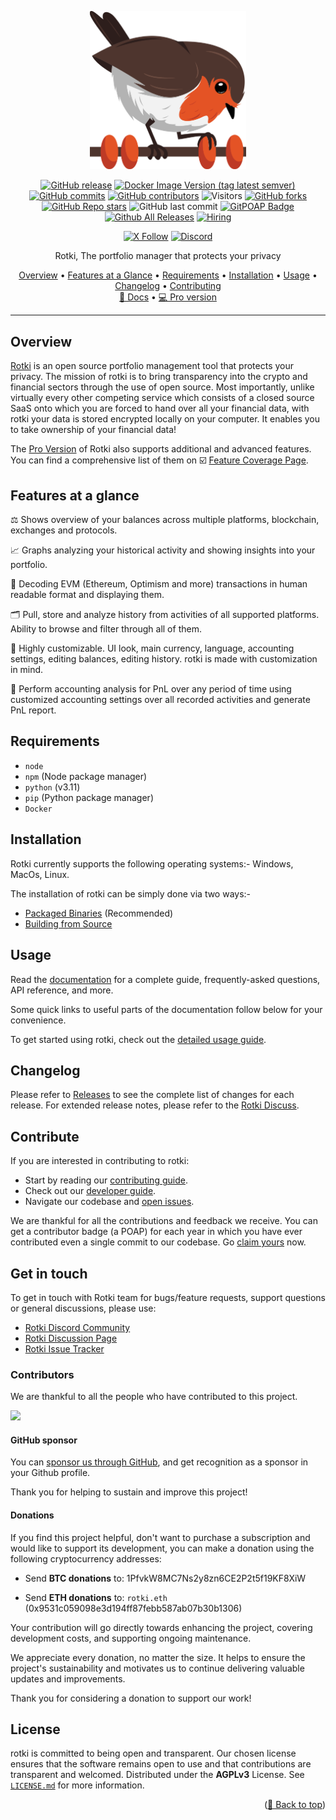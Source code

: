 <div id="top"></div>

<p align="center">
<img src="https://raw.githubusercontent.com/rotki/rotki/develop/frontend/app/public/assets/images/rotkehlchen_no_text.png" alt="An open source portfolio tracker, accounting and analytics tool that protects your privacy" width="250">
</p>


<div align="center">

[![GitHub release](https://img.shields.io/github/release/rotki/rotki.svg)](https://GitHub.com/rotki/rotki/releases/)
[![Docker Image Version (tag latest semver)](https://img.shields.io/docker/v/rotki/rotki/latest?label=Docker)](https://hub.docker.com/layers/rotki/rotki/dev/images/sha256-acbd52985ccea0fb42820a655d994312d322a0895ee5777733582b017a89f3b0?context=explore)
[![GitHub commits](https://img.shields.io/github/commits-since/rotki/rotki/latest.svg)](https://GitHub.com/rotki/rotki/commit/)
[![GitHub contributors](https://img.shields.io/github/contributors/rotki/rotki.svg?style=flat)](https://github.com/rotki/rotki/graphs/contributors)
![Visitors](https://api.visitorbadge.io/api/visitors?path=rotki%2Frotki%20&countColor=%23263759&style=flat)
[![GitHub forks](https://img.shields.io/github/forks/rotki/rotki)](https://github.com/rotki/rotki/forks)
[![GitHub Repo stars](https://img.shields.io/github/stars/rotki/rotki)](https://github.com/rotki/rotki/stargazers)
![GitHub last commit](https://img.shields.io/github/last-commit/rotki/rotki)
[![GitPOAP Badge](https://public-api.gitpoap.io/v1/repo/rotki/rotki/badge)](https://www.gitpoap.io/gh/rotki/rotki)
[![Github All Releases](https://img.shields.io/github/downloads/rotki/rotki/total.svg)](https://GitHub.com/rotki/rotki/releases/)
[![Hiring](https://img.shields.io/badge/Hiring-Open-brightgreen)](https://rotki.com/jobs/)


[![X Follow](https://img.shields.io/twitter/follow/rotkiapp)](https://twitter.com/rotkiapp)
[![Discord](https://img.shields.io/discord/657906918408585217.svg?label=&logo=discord&logoColor=ffffff&color=7389D8&labelColor=6A7EC2)](https://discord.rotki.com/)

</div>

<p align="center">
  Rotki, The portfolio manager that protects your privacy
</p>

<p align="center">
  <a href="#overview">Overview</a> •
  <a href="#features-at-a-glance">Features at a Glance</a> •
  <a href="#requirements">Requirements</a> •
  <a href="#installation">Installation</a> •
  <a href="#usage">Usage</a> •
  <a href="#changelog">Changelog</a> •
  <a href="#contribute">Contributing</a>
  <br/>
  <a href="https://docs.rotki.com" target="_blank">📖 Docs</a> •
  <a href="https://rotki.com/products" target="_blank">💻 Pro version</a>
</p>

---

## Overview
[Rotki](https://rotki.com/) is an open source portfolio management tool that protects your privacy. The mission of rotki is to bring transparency into the crypto and financial sectors through the use of open source. Most importantly, unlike virtually every other competing service which consists of a closed source SaaS onto which you are forced to hand over all your financial data, with rotki your data is stored encrypted locally on your computer. It enables you to take ownership of your financial data!

The [Pro Version](https://rotki.com/products/) of Rotki also supports additional and advanced features. You can find a comprehensive list of them on ☑️ [Feature Coverage Page](https://rotki.com/products/details).

## Features at a glance

:balance_scale: Shows overview of your balances across multiple platforms, blockchain, exchanges and protocols.

:chart_with_upwards_trend: Graphs analyzing your historical activity and showing insights into your portfolio.

:microscope: Decoding EVM (Ethereum, Optimism and more) transactions in human readable format and displaying them.

:card_index_dividers: Pull, store and analyze history from activities of all supported platforms. Ability to browse and filter through all of them.

:toolbox: Highly customizable. UI look, main currency, language, accounting settings, editing balances, editing history. rotki is made with customization in mind.

:receipt: Perform accounting analysis for PnL over any period of time using customized accounting settings over all recorded activities and generate PnL report.

## Requirements

* `node`
* `npm` (Node package manager)
* `python` (v3.11)
* `pip` (Python package manager)
* `Docker`

## Installation
Rotki currently supports the following operating systems:- Windows, MacOs, Linux.

The installation of rotki can be simply done via two ways:-
- [Packaged Binaries](https://docs.rotki.com/requirement-and-installation/packaged-binaries.html) (Recommended)
- [Building from Source](https://docs.rotki.com/requirement-and-installation/build-from-source.html)

## Usage

Read the [documentation](https://docs.rotki.com/) for a complete guide, frequently-asked questions, API reference, and more.

Some quick links to useful parts of the documentation follow below for your convenience.

To get started using rotki, check out the [detailed usage guide](https://docs.rotki.com/usage-guides/).

## Changelog

Please refer to [Releases](https://rotki.readthedocs.io/en/latest/changelog.html) to see the complete list of changes for each release. For extended release notes, please refer to the [Rotki Discuss](https://github.com/rotki/rotki/releases).


## Contribute

If you are interested in contributing to rotki:

- Start by reading our [contributing guide](CONTRIBUTING.md).
- Check out our [developer guide](https://docs.rotki.com/contribution-guides/).
- Navigate our codebase and [open issues](https://github.com/rotki/rotki/issues).

We are thankful for all the contributions and feedback we receive. You can get a contributor badge (a POAP) for each year in which you have ever contributed even a single commit to our codebase. Go [claim yours](https://www.gitpoap.io/rp/62) now.

## Get in touch

To get in touch with Rotki team for bugs/feature requests, support questions or general discussions, please use:

- [Rotki Discord Community](https://discord.rotki.com)
- [Rotki Discussion Page](https://github.com/rotki/rotki/discussions)
- [Rotki Issue Tracker](https://github.com/rotki/rotki/issues)

### Contributors

We are thankful to all the people who have contributed to this project.

<a href="https://github.com/rotki/rotki/graphs/contributors">
  <img src="https://contrib.rocks/image?repo=rotki/rotki&max=999&anon=1&columns=12" />
</a>

#### GitHub sponsor

You can [sponsor us through GitHub](https://github.com/sponsors/rotki/), and get recognition as a sponsor in your Github profile.

Thank you for helping to sustain and improve this project!

#### Donations
If you find this project helpful, don't want to purchase a subscription and would like to support its development, you can make a donation using the following cryptocurrency addresses:

- Send **BTC donations** to: 1PfvkW8MC7Ns2y8zn6CE2P2t5f19KF8XiW

- Send **ETH donations** to: `rotki.eth` (0x9531c059098e3d194ff87febb587ab07b30b1306)

Your contribution will go directly towards enhancing the project, covering development costs, and supporting ongoing maintenance.

We appreciate every donation, no matter the size. It helps to ensure the project's sustainability and motivates us to continue delivering valuable updates and improvements.

Thank you for considering a donation to support our work!

## License

rotki is committed to being open and transparent. Our chosen license ensures that the software remains open to use and that contributions are transparent and welcomed. Distributed under the **AGPLv3** License. See [`LICENSE.md`](https://github.com/rotki/rotki/blob/develop/LICENSE.md) for more information.

<p align="right">(<a href="#top">🔼 Back to top</a>)</p>
